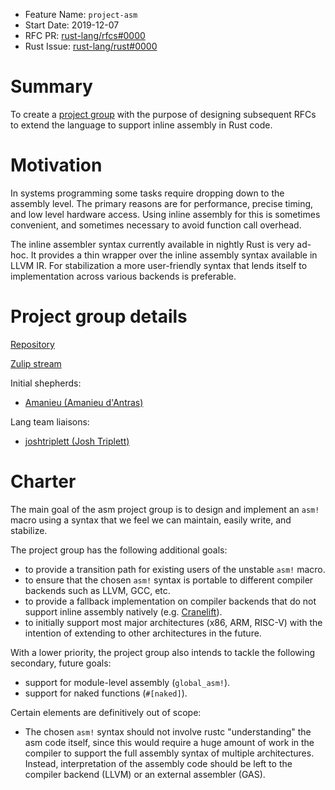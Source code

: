 - Feature Name: `project-asm`
- Start Date: 2019-12-07
- RFC PR: [rust-lang/rfcs#0000](https://github.com/rust-lang/rfcs/pull/0000)
- Rust Issue: [rust-lang/rust#0000](https://github.com/rust-lang/rust/issues/0000)

# Summary
[summary]: #summary

To create a [project group] with the purpose of designing subsequent RFCs to extend the language to support inline assembly in Rust code.

# Motivation
[motivation]: #motivation

In systems programming some tasks require dropping down to the assembly level. The primary reasons are for performance, precise timing, and low level hardware access. Using inline assembly for this is sometimes convenient, and sometimes necessary to avoid function call overhead.

The inline assembler syntax currently available in nightly Rust is very ad-hoc. It provides a thin wrapper over the inline assembly syntax available in LLVM IR. For stabilization a more user-friendly syntax that lends itself to implementation across various backends is preferable.

# Project group details

[Repository][asm project]

[Zulip stream][zulip]

Initial shepherds:

* [Amanieu (Amanieu d'Antras)](https://github.com/Amanieu)

Lang team liaisons:

* [joshtriplett (Josh Triplett)](https://github.com/joshtriplett)

# Charter
[charter]: #charter

The main goal of the asm project group is to design and implement an `asm!` macro using a syntax that we feel we can maintain, easily write, and stabilize.

The project group has the following additional goals:
* to provide a transition path for existing users of the unstable `asm!` macro.
* to ensure that the chosen `asm!` syntax is portable to different compiler backends such as LLVM, GCC, etc.
* to provide a fallback implementation on compiler backends that do not support inline assembly natively (e.g. [Cranelift][cranelift]).
* to initially support most major architectures (x86, ARM, RISC-V) with the intention of extending to other architectures in the future.

With a lower priority, the project group also intends to tackle the following secondary, future goals:
* support for module-level assembly (`global_asm!`).
* support for naked functions (`#[naked]`).
  
Certain elements are definitively out of scope:

* The chosen `asm!` syntax should not involve rustc "understanding" the asm code itself, since this would require a huge amount of work in the compiler to support the full assembly syntax of multiple architectures. Instead, interpretation of the assembly code should be left to the compiler backend (LLVM) or an external assembler (GAS).

[asm project]: https://github.com/rust-lang/project-asm
[zulip]: https://rust-lang.zulipchat.com/#narrow/stream/216763-project-inline-asm
[cranelift]: https://github.com/CraneStation/cranelift/issues/444
[project group]: https://github.com/rust-lang/wg-governance/blob/master/draft-rfcs/working-group-terminology.md
